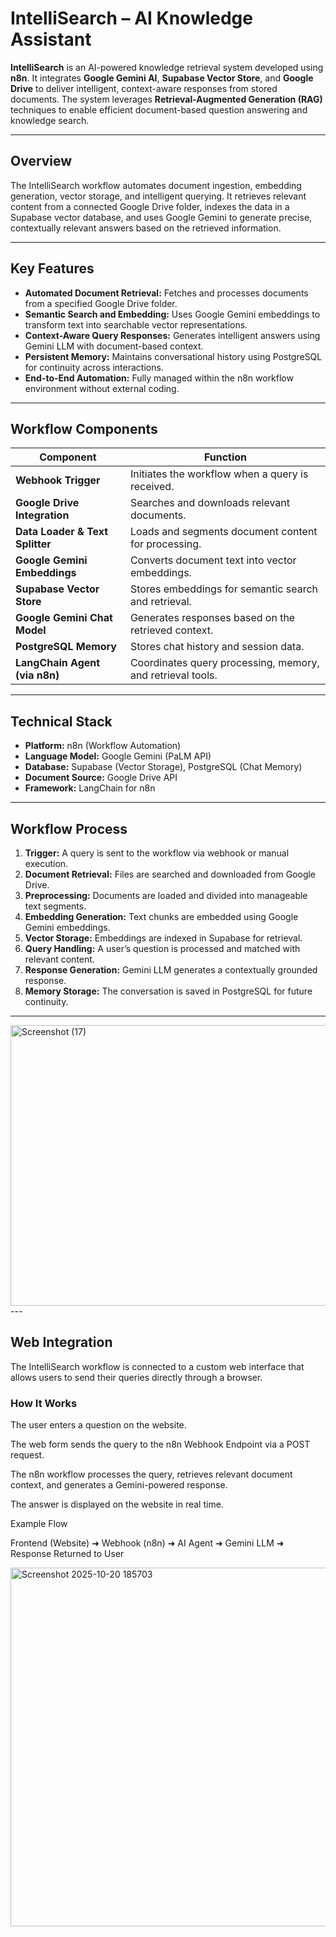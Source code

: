 # IntelliSearch – AI Knowledge Assistant

**IntelliSearch** is an AI-powered knowledge retrieval system developed using **n8n**. It integrates **Google Gemini AI**, **Supabase Vector Store**, and **Google Drive** to deliver intelligent, context-aware responses from stored documents. The system leverages **Retrieval-Augmented Generation (RAG)** techniques to enable efficient document-based question answering and knowledge search.

---

## Overview

The IntelliSearch workflow automates document ingestion, embedding generation, vector storage, and intelligent querying. It retrieves relevant content from a connected Google Drive folder, indexes the data in a Supabase vector database, and uses Google Gemini to generate precise, contextually relevant answers based on the retrieved information.

---

## Key Features

* **Automated Document Retrieval:** Fetches and processes documents from a specified Google Drive folder.
* **Semantic Search and Embedding:** Uses Google Gemini embeddings to transform text into searchable vector representations.
* **Context-Aware Query Responses:** Generates intelligent answers using Gemini LLM with document-based context.
* **Persistent Memory:** Maintains conversational history using PostgreSQL for continuity across interactions.
* **End-to-End Automation:** Fully managed within the n8n workflow environment without external coding.

---

## Workflow Components

| Component                       | Function                                                   |
| ------------------------------- | ---------------------------------------------------------- |
| **Webhook Trigger**             | Initiates the workflow when a query is received.           |
| **Google Drive Integration**    | Searches and downloads relevant documents.                 |
| **Data Loader & Text Splitter** | Loads and segments document content for processing.        |
| **Google Gemini Embeddings**    | Converts document text into vector embeddings.             |
| **Supabase Vector Store**       | Stores embeddings for semantic search and retrieval.       |
| **Google Gemini Chat Model**    | Generates responses based on the retrieved context.        |
| **PostgreSQL Memory**           | Stores chat history and session data.                      |
| **LangChain Agent (via n8n)**   | Coordinates query processing, memory, and retrieval tools. |

---

## Technical Stack

* **Platform:** n8n (Workflow Automation)
* **Language Model:** Google Gemini (PaLM API)
* **Database:** Supabase (Vector Storage), PostgreSQL (Chat Memory)
* **Document Source:** Google Drive API
* **Framework:** LangChain for n8n

---

## Workflow Process

1. **Trigger:** A query is sent to the workflow via webhook or manual execution.
2. **Document Retrieval:** Files are searched and downloaded from Google Drive.
3. **Preprocessing:** Documents are loaded and divided into manageable text segments.
4. **Embedding Generation:** Text chunks are embedded using Google Gemini embeddings.
5. **Vector Storage:** Embeddings are indexed in Supabase for retrieval.
6. **Query Handling:** A user’s question is processed and matched with relevant content.
7. **Response Generation:** Gemini LLM generates a contextually grounded response.
8. **Memory Storage:** The conversation is saved in PostgreSQL for future continuity.

---
<img width="864" height="449" alt="Screenshot (17)" src="https://github.com/user-attachments/assets/b2e244f0-7ad2-4021-aa7d-c90b97a87fd5" />
---

## Web Integration

The IntelliSearch workflow is connected to a custom web interface that allows users to send their queries directly through a browser.

### How It Works

The user enters a question on the website.

The web form sends the query to the n8n Webhook Endpoint via a POST request.

The n8n workflow processes the query, retrieves relevant document context, and generates a Gemini-powered response.

The answer is displayed on the website in real time.

Example Flow

Frontend (Website) ➜ Webhook (n8n) ➜ AI Agent ➜ Gemini LLM ➜ Response Returned to User

<img width="1338" height="574" alt="Screenshot 2025-10-20 185703" src="https://github.com/user-attachments/assets/72152957-57ef-4333-a32c-96e9a3a57572" />

